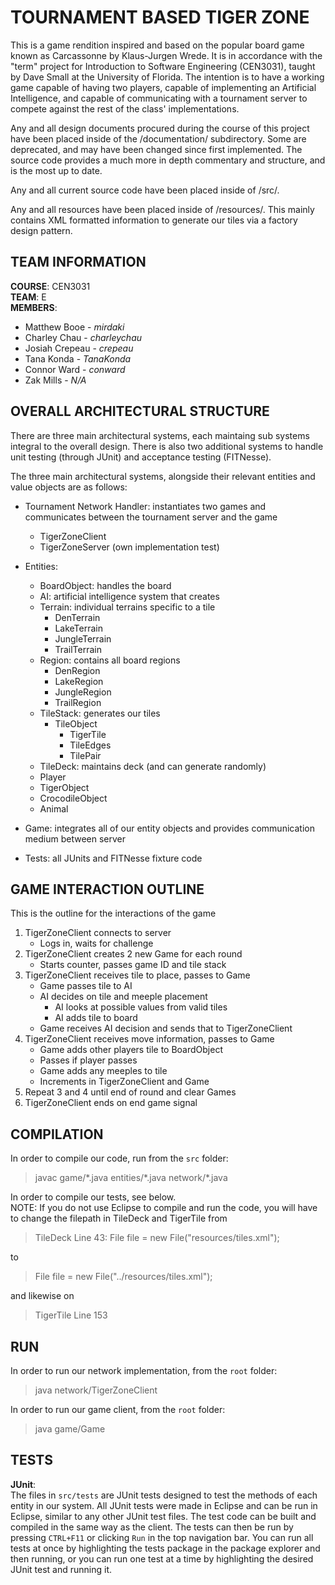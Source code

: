 # TOURNAMENT BASED TIGER ZONE

This is a game rendition inspired and based on the popular board game known as Carcassonne by Klaus-Jurgen Wrede. It is in accordance with the "term" project for Introduction to Software Engineering (CEN3031), taught by Dave Small at the University of Florida. The intention is to have a working game capable of having two players, capable of implementing an Artificial Intelligence, and capable of communicating with a tournament server to compete against the rest of the class' implementations.

Any and all design documents procured during the course of this project have been placed inside of the /documentation/ subdirectory. Some are deprecated, and may have been changed since first implemented. The source code provides a much more in depth commentary and structure, and is the most up to date.

Any and all current source code have been placed inside of /src/.

Any and all resources have been placed inside of /resources/. This mainly contains XML formatted information to generate our tiles via a factory design pattern.

## TEAM INFORMATION
__COURSE__: CEN3031  
__TEAM__: E  
__MEMBERS__:

- Matthew Booe - _mirdaki_
- Charley Chau - _charleychau_
- Josiah Crepeau - _crepeau_
- Tana Konda - _TanaKonda_
- Connor Ward - _conward_
- Zak Mills - _N/A_

## OVERALL ARCHITECTURAL STRUCTURE

There are three main architectural systems, each maintaing sub systems integral to the overall design. There is also two additional systems to handle unit testing (through JUnit) and acceptance testing (FITNesse).

The three main architectural systems, alongside their relevant entities and value objects are as follows:

- Tournament Network Handler: instantiates two games and communicates between the tournament server and the game
	- TigerZoneClient
	- TigerZoneServer (own implementation test)

- Entities:
	- BoardObject: handles the board
	- AI: artificial intelligence system that creates
	- Terrain: individual terrains specific to a tile
		- DenTerrain
		- LakeTerrain
		- JungleTerrain
		- TrailTerrain
	- Region: contains all board regions
		- DenRegion
		- LakeRegion
		- JungleRegion
		- TrailRegion
	- TileStack: generates our tiles
		- TileObject
			- TigerTile
			- TileEdges
			- TilePair
	- TileDeck: maintains deck (and can generate randomly)
	- Player
	- TigerObject
	- CrocodileObject
	- Animal

- Game: integrates all of our entity objects and provides communication medium between server
- Tests: all JUnits and FITNesse fixture code

## GAME INTERACTION OUTLINE
This is the outline for the interactions of the game

1. TigerZoneClient connects to server
	- Logs in, waits for challenge  
2. TigerZoneClient creates 2 new Game for each round
	- Starts counter, passes game ID and tile stack
3. TigerZoneClient receives tile to place, passes to Game
	- Game passes tile to AI
	- AI decides on tile and meeple placement
	 	- AI looks at possible values from valid tiles
		- AI adds tile to board
	- Game receives AI decision and sends that to TigerZoneClient
4. TigerZoneClient receives move information, passes to Game
 	- Game adds other players tile to BoardObject
	- Passes if player passes
	- Game adds any meeples to tile
	- Increments in TigerZoneClient and Game
5. Repeat 3 and 4 until end of round and clear Games
6. TigerZoneClient ends on end game signal 

## COMPILATION
In order to compile our code, run from the `src` folder:
>javac game/\*.java entities/\*.java network/\*.java

In order to compile our tests, see below.  
NOTE: If you do not use Eclipse to compile and run the code, you will have to change the filepath in TileDeck and TigerTile from
> TileDeck Line 43: File file = new File("resources/tiles.xml");  

to
> File file = new File("../resources/tiles.xml");

and likewise on  
> TigerTile Line 153

## RUN
In order to run our network implementation, from the `root` folder:

>java network/TigerZoneClient <hostname> <port number> <server pasword> <username> <password>

In order to run our game client, from the `root` folder:
> java game/Game

## TESTS
__JUnit__:  
The files in `src/tests` are JUnit tests designed to test the methods of each entity in our system. All JUnit tests were made in Eclipse and can be run in Eclipse, similar to any other JUnit test files. The test code can be built and compiled in the same way as the client. The tests can then be run by pressing `CTRL+F11` or clicking `Run` in the top navigation bar. You can run all tests at once by highlighting the tests package in the package explorer and then running, or you can run one test at a time by highlighting the desired JUnit test and running it.
